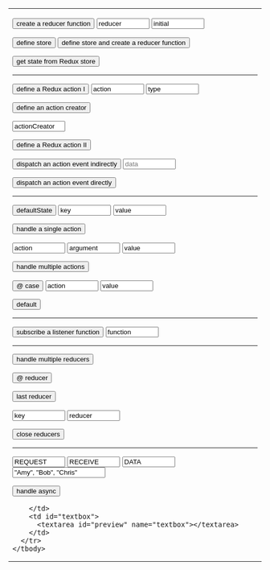 
<link rel="stylesheet" href="https://maxcdn.bootstrapcdn.com/bootstrap/3.3.7/css/bootstrap.min.css" integrity="sha384-BVYiiSIFeK1dGmJRAkycuHAHRg32OmUcww7on3RYdg4Va+PmSTsz/K68vbdEjh4u" crossorigin="anonymous" />
<link rel="stylesheet" href="styles.css" />

<style>

h1 > a {
  font-family: Corbel;
  color: white;
}

.markdown-body h1 {
  border-bottom: none;
}

.markdown-body table td, .markdown-body table tr {
  border: none;
}

input:not([type:"button"]) {
  border-color: black;
}

.btn-primary:active {
    color: #337ab7;
    background-color: #fff;
}

</style>

<form name="editor">
  <table>
    <tbody>
      <tr>
        <td id="buttons">

<p><input type="button" class="btn btn-primary" value="create a reducer function" onclick="document.editor.textbox.value+='\nconst ' + document.editor.reducerName.value + ' = (state = ' + document.editor.state.value + ') => {\n  return state;\n}\n\n'" />
  <input class="btn" value="reducer" name="reducerName" size="10" type="textfield" />
  <input class="btn" value="initial" name="state" size="10" type="textfield" /></p>

<p><input type="button" class="button btn btn-primary" value="define store" onclick="document.editor.textbox.value+='const store = Redux.createStore(reducer);\n'" />
   <input type="button" class="btn btn-success" value="define store and create a reducer function" onclick="document.editor.textbox.value+='const store = Redux.createStore(\n  (state = ' + document.editor.state.value + ') => state\n);\n\n'" /></p>

<p><input type="button" class="button btn btn-primary" value="get state from Redux store" onclick="document.editor.textbox.value+='const currentState = store.getState();\n'" /></p>

<hr />

<!-- define a Redux action -->

<p><input type="button" class="button btn btn-primary" value="define a Redux action I" onclick="document.editor.textbox.value+='\nconst ' + document.editor.action.value + ' = {\n  type: &#34;' + document.editor.actionType.value + '&#34;\n}\n'" />

  <input class="btn" value="action" name="action" size="10" type="textfield">
  <input class="btn" value="type" name="actionType" size="10" type="textfield"></p>
  
<p><input type="button" class="button btn btn-primary" value="define an action creator" onclick="document.editor.textbox.value+='\nfunction ' + document.editor.actionCreator.value + '() {\n  return ' + document.editor.action.value + ';\n}\n'" />

  <input class="btn" value="actionCreator" name="actionCreator" size="10" type="textfield"></p>

<p><input type="button" class="button btn btn-primary" value="define a Redux action II" onclick="document.editor.textbox.value+='\nconst ' + document.editor.actionCreator.value + ' = () => {\n  return {\r    type: &#34;' + document.editor.actionType.value + '&#34;\n  }\n};\n'" /></p>
  
<p><input type="button" class="button btn btn-primary" value="dispatch an action event indirectly" onclick="document.editor.textbox.value+=document.editor.data.value === '' ? '\nstore.dispatch(' + document.editor.actionCreator.value + '());\n' : '\nstore.dispatch(' + document.editor.actionCreator.value + '(&#34;' + document.editor.data.value + '&#34;));\n'" />
  <input class="btn" name="data" placeholder="data" size="10" type="textfield"></p>

<p><input type="button" class="button btn btn-success" value="dispatch an action event directly" onclick="document.editor.textbox.value+='\nstore.dispatch({ type: &#34;' + document.editor.actionType.value + '&#34; });\n'" />
</p>

<hr />

<p><input type="button" class="button btn btn-primary" value="defaultState" onclick="document.editor.textbox.value+='\nconst defaultState = {\n' + '  '+ defaultStateKey.value + ': ' + defaultStateValue.value + '\n};\n'">
 <input class="btn" value="key" name="defaultStateKey" size="10" type="textfield">
 <input class="btn" value="value" name="defaultStateValue" size="10" type="textfield"></p>

<!-- reducer functions -->

<p><input type="button" class="button btn btn-success" value="handle a single action" onclick="document.editor.textbox.value='\nconst defaultState = {\n  ' + document.editor.defaultStateKey.value + ': ' + document.editor.defaultStateValue.value + '\n};\n\nconst ' + document.editor.reducerArgument.value.replace(' ', '').toUpperCase() + ' = &#34;' + document.editor.reducerArgument.value.replace(' ', '').toUpperCase() + '&#34;;\n\nconst reducer = (state = defaultState, action) => {\n  if (action.type === ' + document.editor.reducerArgument.value.toUpperCase() + ') {\n    return {\n     ' + document.editor.defaultStateKey.value + ': ' + document.editor.reducerValue.value + '\n    };\n  } else {\n    return state;\n  }\n};\n\nconst store = Redux.createStore(reducer);\n\nconst ' + document.editor.reducerAction.value + ' = () => {\n  return {\n    type: '+ document.editor.reducerArgument.value.toUpperCase() + '\n  }\n};'"></p>

<p><input class="btn" value="action" name="reducerAction" size="10" type="textfield">
 <input class="btn" value="argument" name="reducerArgument" size="10" type="textfield">
 <input class="btn" value="value" name="reducerValue" size="10" type="textfield"></p>

<p><input type="button" class="button btn btn-primary" value="handle multiple actions" onclick="document.editor.textbox.value+='\nconst reducer = (state = defaultState, ' + document.editor.reducerAction.value + ') => {\n    switch (action.type) {'"></p>

<p><input type="button" class="button btn btn-primary" value="@ case" onclick="switchCase()">
 <input class="btn" value="action" name="caseAction" size="10" type="textfield">
 <input class="btn" value="value" name="caseValue" size="10" type="textfield"></p>

<p><input type="button" class="button btn btn-success" value="default" onclick="handleMultipleActions()"></p>

<hr />

<!-- subscribe listener function -->

<p><input type="button" class="button btn btn-primary" value="subscribe a listener function" onclick="document.editor.textbox.value+='\nstore.subscribe(() => {' + document.editor.storeListenerFunction.value + '});\n'">
  <input class="btn" value="function" name="storeListenerFunction" size="10" type="textfield"></p>

<hr />

<!-- handle multiple reducers -->

<p><input type="button" class="button btn btn-primary" value="handle multiple reducers" onclick="document.editor.textbox.value+='\nconst rootReducer = Redux.combineReducers({'"></p>

<p><input type="button" class="button btn btn-primary" value="@ reducer" onclick="document.editor.textbox.value+='\n  ' + document.editor.multipleReducerKey.value + ': ' + document.editor.multipleReducerValue.value + ','">

<input type="button" class="button btn btn-primary" value="last reducer" onclick="document.editor.textbox.value+='\n  ' + document.editor.multipleReducerKey.value + ': ' + document.editor.multipleReducerValue.value"></p>

<p><input class="btn" value="key" name="multipleReducerKey" size="10" type="textfield">
  <input class="btn" value="reducer" name="multipleReducerValue" size="10" type="textfield"></p>

<p><input type="button" class="button btn btn-success" value="close reducers" onclick="document.editor.textbox.value+='\n});\n\nconst store = Redux.createStore(rootReducer);\n'"></p>

<hr />

<!-- handle asynchronous actions -->

<p><input class="btn" value="REQUEST" name="request" size="10" type="textfield">
  <input class="btn" value="RECEIVE" name="receive" size="10" type="textfield">
  <input class="btn" value="DATA" name="datum" size="10" type="textfield">
  <input class="btn" value="&#34;Amy&#34;, &#34;Bob&#34;, &#34;Chris&#34;" name="array" size="20" type="textfield"></p>

<p><input type="button" class="button btn btn-primary" value="handle async" onclick="document.editor.textbox.value+='\nconst ' + document.editor.request.value + '_' + document.editor.datum.value + ' = &#34;' + document.editor.request.value + '_' + document.editor.datum.value + '&#34;;\nconst ' + document.editor.receive.value + '_' + document.editor.datum.value + ' = &#34;' + document.editor.receive.value + '_' + document.editor.datum.value + '&#34;;\n\nconst ' + document.editor.request.value.toLowerCase() + document.editor.datum.value[0] + document.editor.datum.value.slice(1, Infinity).toLowerCase() + ' = () => { return {type: ' + document.editor.request.value + '_' + document.editor.datum.value + '} }\nconst ' + document.editor.receive.value.toLowerCase() + document.editor.datum.value[0] + document.editor.datum.value.slice(1, Infinity).toLowerCase() + ' = (data) => { return {type: ' + document.editor.receive.value + '_' + document.editor.datum.value + ', users: data.users} }\n\nconst handleAsync = () => {\n  return function(dispatch) {\n    dispatch(' + document.editor.request.value.toLowerCase() + document.editor.datum.value[0] + document.editor.datum.value.slice(1, Infinity).toLowerCase() + '());\n    setTimeout(function() {\n      let data = {\n        users: [' + document.editor.array.value + ']\n      }\n      dispatch(' + document.editor.receive.value.toLowerCase() + document.editor.datum.value[0] + document.editor.datum.value.slice(1, Infinity).toLowerCase() + '(data));\n    }, 2500);\n  }\n};\n\nconst defaultState = {\n  fetching: false,\n  users: []\n};\n\nconst asyncDataReducer = (state = defaultState, action) => {\n  switch(action.type) {\n    ' + document.editor.request.value + '_' + document.editor.datum.value + ':\n      return {\n        fetching: true,\n        users: []\n      }\n'" /></p>

        </td>
        <td id="textbox">
          <textarea id="preview" name="textbox"></textarea>
        </td>
      </tr>
    </tbody>
  </table>
</form>

<script src="./script.js"></script>
